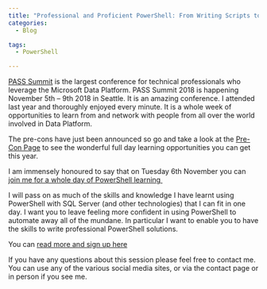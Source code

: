 ```yaml
---
title: "Professional and Proficient PowerShell: From Writing Scripts to Developing Solutions at PASS Summit"
categories:
  - Blog

tags:
  - PowerShell

---
```

[PASS Summit](http://www.pass.org/summit/2018/) is the largest conference for technical professionals who leverage the Microsoft Data Platform. PASS Summit 2018 is happening November 5th – 9th 2018 in Seattle. It is an amazing conference. I attended last year and thoroughly enjoyed every minute. It is a whole week of opportunities to learn from and network with people from all over the world involved in Data Platform.

The pre-cons have just been announced so go and take a look at the [Pre-Con Page](http://www.pass.org/summit/2018/Learn/Pre-ConferenceSessions.aspx) to see the wonderful full day learning opportunities you can get this year.

I am immensely honoured to say that on Tuesday 6th November you can [join me for a whole day of PowerShell learning ](http://www.pass.org/summit/2018/Sessions/Details.aspx?sid=80306)

I will pass on as much of the skills and knowledge I have learnt using PowerShell with SQL Server (and other technologies) that I can fit in one day. I want you to leave feeling more confident in using PowerShell to automate away all of the mundane. In particular I want to enable you to have the skills to write professional PowerShell solutions.

You can [read more and sign up here](http://www.pass.org/summit/2018/Sessions/Details.aspx?sid=80306)

If you have any questions about this session please feel free to contact me. You can use any of the various social media sites, or via the contact page or in person if you see me.
